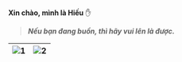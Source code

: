 **Xin chào, mình là Hiếu** ✋
>***Nếu bạn đang buồn, thì hãy vui lên là được.***


| ![1](https://github-readme-streak-stats.herokuapp.com/?user=subway90) | ![2](https://raw.githubusercontent.com/Sutil/Sutil/2b2fad3bf54522bb30c8c170591fc68ff51b69e6/github-contribution-grid-snake2.svg) |
| --- | --- |
